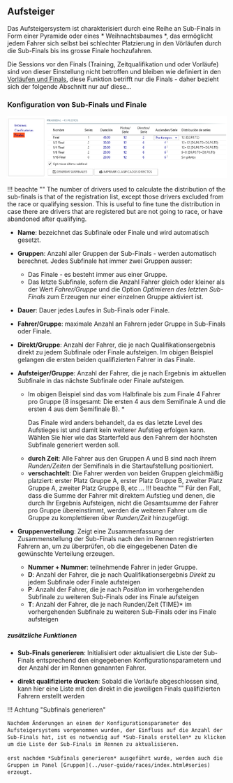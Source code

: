 ## Aufsteiger

Das Aufsteigersystem ist charakterisiert durch eine Reihe an Sub-Finals in Form einer Pyramide oder eines * Weihnachtsbaumes *, das ermöglicht jedem Fahrer sich selbst bei schlechter Platzierung in den Vörläufen durch die Sub-Finals bis ins grosse Finale hochzufahren.

Die Sessions vor den Finals (Training, Zeitqualifikation und oder Vorläufe) sind von dieser Einstellung nicht betroffen und bleiben wie definiert in den [Vorläufen und Finals](./qualify-finals/index.html), diese Funktion betrifft nur die Finals - daher bezieht sich der folgende Abschnitt nur auf diese...

### Konfiguration von Sub-Finals und Finale

![Aufsteiger](../img/subfinals.png)

!!! beachte ""
	The number of drivers used to calculate the distribution of the sub-finals is that of the registration list, except those drivers excluded from the race or qualifying session. This is useful to fine tune the distribution in case there are drivers that are registered but are not going to race, or have abandoned after qualifying.

- **Name**: bezeichnet das Subfinale oder Finale und wird automatisch gesetzt.

- **Gruppen**: Anzahl aller Gruppen der Sub-Finals - werden automatisch berechnet. Jedes Subfinale hat immer zwei Gruppen ausser:

	- Das Finale - es besteht immer aus einer Gruppe.
	- Das letzte Subfinale, sofern die Anzahl Fahrer gleich oder kleiner als der Wert *Fahrer/Gruppe* und die Option *Optimieren des letzten Sub-Finals* zum Erzeugen nur einer einzelnen Gruppe aktiviert ist.

- **Dauer**: Dauer jedes Laufes in Sub-Finals oder Finale.

- **Fahrer/Gruppe**: maximale Anzahl an Fahrern jeder Gruppe in Sub-Finals oder Finale.

- **Direkt/Gruppe**: Anzahl der Fahrer, die je nach Qualifikationsergebnis direkt zu jedem Subfinale oder Finale aufsteigen. Im obigen Beispiel gelangen die ersten beiden qualifizierten Fahrer in das Finale.

- **Aufsteiger/Gruppe**: Anzahl der Fahrer, die je nach Ergebnis im aktuellen Subfinale in das nächste Subfinale oder Finale aufsteigen.

	* Im obigen Beispiel sind das vom Halbfinale bis zum Finale 4 Fahrer pro Gruppe (8 insgesamt: Die ersten 4 aus dem Semifinale A und die ersten 4 aus dem Semifinale B). *

      Das Finale wird anders behandelt, da es das letzte Level des Aufstieges ist und damit kein weiterer Aufstieg erfolgen kann. Wählen Sie hier wie das Starterfeld aus den Fahrern der höchsten Subfinale generiert werden soll.

	- **durch Zeit**: Alle Fahrer aus den Gruppen A und B sind nach ihrem *Runden/Zeiten* der Semifinals in die Startaufstellung positioniert.
	- **verschachtelt**: Die Fahrer werden von beiden Gruppen gleichmäßig platziert: erster Platz Gruppe A, erster Platz Gruppe B, zweiter Platz Gruppe A, zweiter Platz Gruppe B, etc ...
	!!! beachte ""
		Für den Fall, dass die Summe der Fahrer mit direktem Aufstieg und denen, die durch Ihr Ergebnis Aufsteigen, nicht die Gesamtsumme der Fahrer pro Gruppe übereinstimmt, werden die weiteren Fahrer um die Gruppe zu komplettieren über *Runden/Zeit* hinzugefügt.

- **Gruppenverteilung**: Zeigt eine Zusammenfassung der Zusammenstellung der Sub-Finals nach den im Rennen registrierten Fahrern an, um zu überprüfen, ob die eingegebenen Daten die gewünschte Verteilung erzeugen.

	- **Nummer + Nummer**: teilnehmende Fahrer in jeder Gruppe.
	- **D**: Anzahl der Fahrer, die je nach Qualifikationsergebnis *Direkt* zu jedem Subfinale oder Finale aufsteigen
	- **P**: Anzahl der Fahrer, die je nach *Position* im vorhergehenden Subfinale zu weiteren Sub-Finals oder ins Finale aufsteigen
	- **T**: Anzahl der Fahrer, die je nach Runden/Zeit (TIME)* im vorhergehenden Subfinale zu weiteren Sub-Finals oder ins Finale aufsteigen
	
##### zusätzliche Funktionen

- **Sub-Finals generieren**: Initialisiert oder aktualisiert die Liste der Sub-Finals entsprechend den eingegebenen Konfigurationsparametern und der Anzahl der im Rennen genannten Fahrer.

- **direkt qualifizierte drucken**: Sobald die Vorläufe abgeschlossen sind, kann hier eine Liste mit den direkt in die jeweiligen Finals qualifizierten Fahrern erstellt werden

!!! Achtung "Subfinals generieren"

    Nachdem Änderungen an einem der Konfigurationsparameter des Aufsteigersystems vorgenommen wurden, der Einfluss auf die Anzahl der Sub-Finals hat, ist es notwendig auf *Sub-Finals erstellen* zu klicken um die Liste der Sub-Finals im Rennen zu aktualisieren.

	erst nachdem *Subfinals generieren* ausgeführt wurde, werden auch die Gruppen im Panel [Gruppen](../user-guide/races/index.html#series) erzeugt.
